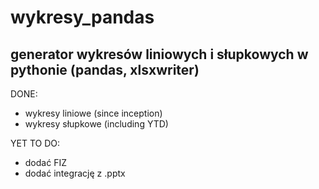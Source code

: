 # wykresy_pandas

## generator wykresów liniowych i słupkowych w pythonie (pandas, xlsxwriter)

DONE:
- wykresy liniowe (since inception)
- wykresy słupkowe (including YTD)


YET TO DO:

- dodać FIZ
- dodać integrację z .pptx
